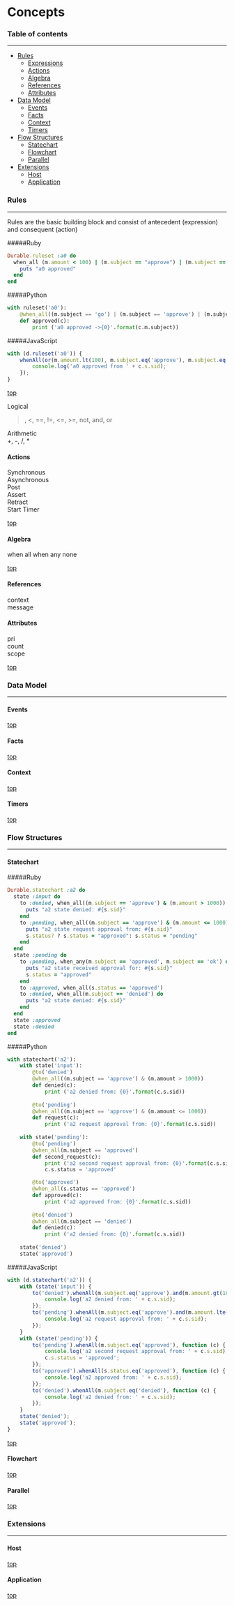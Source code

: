 Concepts
=====
### Table of contents
------
* [Rules](reference.md#rules)
  * [Expressions](reference.md#expressions)
  * [Actions](concepts.md#actions)
  * [Algebra](concepts.md#algebra)
  * [References](concepts.md#references) 
  * [Attributes](concepts.md#references) 
* [Data Model](concepts.md#data-model)
  * [Events](concepts.md#events)
  * [Facts](concepts.md#facts)
  * [Context](concepts.md#context)
  * [Timers](concepts.md#timers)
* [Flow Structures](concepts.md#flow-structures)
  * [Statechart](concepts.md#statechart)
  * [Flowchart](concepts.md#flowchart)
  * [Parallel](concepts.md#parallel)
* [Extensions](concepts.md#extensions)
  * [Host](concepts.md#host)
  * [Application](concepts.md#application)

### Rules
------
Rules are the basic building block and consist of antecedent (expression) and consequent (action)

#####Ruby
```ruby
Durable.ruleset :a0 do
  when_all (m.amount < 100) | (m.subject == "approve") | (m.subject == "ok") do
    puts "a0 approved"
  end
end
```
#####Python
```python
with ruleset('a0'):
    @when_all((m.subject == 'go') | (m.subject == 'approve') | (m.subject == 'ok'))
    def approved(c):
        print ('a0 approved ->{0}'.format(c.m.subject))
```
#####JavaScript
```javascript
with (d.ruleset('a0')) {
    whenAll(or(m.amount.lt(100), m.subject.eq('approve'), m.subject.eq('ok')), function (c) {
        console.log('a0 approved from ' + c.s.sid);
    });
}
```  



[top](reference.md#table-of-contents)  

Logical  
>, <, ==, !=, <=, >=, not, and, or

Arithmetic  
+, -, /, *  

#### Actions

Synchronous  
Asynchronous  
Post  
Assert  
Retract  
Start Timer  

[top](concepts.md#table-of-contents)  

#### Algebra

when all
when any
none

[top](concepts.md#table-of-contents)  

#### References

context  
message  

#### Attributes

pri  
count  
scope  

[top](concepts.md#table-of-contents)  
### Data Model
------
#### Events
[top](concepts.md#table-of-contents)  

#### Facts
[top](concepts.md#table-of-contents)  

#### Context
[top](concepts.md#table-of-contents)  

#### Timers
[top](concepts.md#table-of-contents)  

### Flow Structures
-------
#### Statechart

#####Ruby
```ruby
Durable.statechart :a2 do
  state :input do
    to :denied, when_all((m.subject == 'approve') & (m.amount > 1000)) do
      puts "a2 state denied: #{s.sid}"
    end
    to :pending, when_all((m.subject == 'approve') & (m.amount <= 1000)) do
      puts "a2 state request approval from: #{s.sid}"
      s.status? ? s.status = "approved": s.status = "pending"
    end
  end  
  state :pending do
    to :pending, when_any(m.subject == 'approved', m.subject == 'ok') do
      puts "a2 state received approval for: #{s.sid}"
      s.status = "approved"
    end
    to :approved, when_all(s.status == 'approved')
    to :denied, when_all(m.subject == 'denied') do
      puts "a2 state denied: #{s.sid}"
    end
  end
  state :approved
  state :denied
end
```
#####Python
```python
with statechart('a2'):
    with state('input'):
        @to('denied')
        @when_all((m.subject == 'approve') & (m.amount > 1000))
        def denied(c):
            print ('a2 denied from: {0}'.format(c.s.sid))
        
        @to('pending')    
        @when_all((m.subject == 'approve') & (m.amount <= 1000))
        def request(c):
            print ('a2 request approval from: {0}'.format(c.s.sid))
        
    with state('pending'):
        @to('pending')
        @when_all(m.subject == 'approved')
        def second_request(c):
            print ('a2 second request approval from: {0}'.format(c.s.sid))
            c.s.status = 'approved'

        @to('approved')
        @when_all(s.status == 'approved')
        def approved(c):
            print ('a2 approved from: {0}'.format(c.s.sid))
        
        @to('denied')
        @when_all(m.subject == 'denied')
        def denied(c):
            print ('a2 denied from: {0}'.format(c.s.sid))
        
    state('denied')
    state('approved')
```
#####JavaScript
```javascript
with (d.statechart('a2')) {
    with (state('input')) {
        to('denied').whenAll(m.subject.eq('approve').and(m.amount.gt(1000)), function (c) {
            console.log('a2 denied from: ' + c.s.sid);
        });
        to('pending').whenAll(m.subject.eq('approve').and(m.amount.lte(1000)), function (c) {
            console.log('a2 request approval from: ' + c.s.sid);
        });
    }
    with (state('pending')) {
        to('pending').whenAll(m.subject.eq('approved'), function (c) {
            console.log('a2 second request approval from: ' + c.s.sid);
            c.s.status = 'approved';
        });
        to('approved').whenAll(s.status.eq('approved'), function (c) {
            console.log('a2 approved from: ' + c.s.sid);
        });
        to('denied').whenAll(m.subject.eq('denied'), function (c) {
            console.log('a2 denied from: ' + c.s.sid);
        });
    }
    state('denied');
    state('approved');
}
```


[top](concepts.md#table-of-contents)  

#### Flowchart
[top](concepts.md#table-of-contents)  

#### Parallel
[top](concepts.md#table-of-contents)  
### Extensions
-------
#### Host
[top](concepts.md#table-of-contents)  

#### Application
[top](concepts.md#table-of-contents)  

